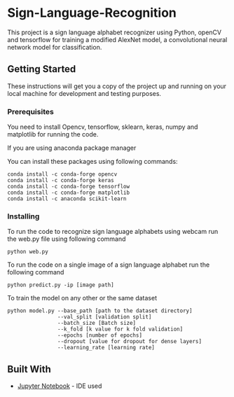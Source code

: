 # Sign-Language-Recognition
This project is a sign language alphabet recognizer using Python, openCV and tensorflow for training a modified AlexNet model, a convolutional neural network model for classification.

## Getting Started

These instructions will get you a copy of the project up and running on your local machine for development and testing purposes.

### Prerequisites

You need to install Opencv, tensorflow, sklearn, keras, numpy and matplotlib for running the code.

If you are using anaconda package manager

You can install these packages using following commands:
```
conda install -c conda-forge opencv
conda install -c conda-forge keras
conda install -c conda-forge tensorflow
conda install -c conda-forge matplotlib
conda install -c anaconda scikit-learn 

```
### Installing

To run the code to recognize sign language alphabets using webcam run the web.py file using following command

```
python web.py
```
To run the code on a single image of a sign language alphabet run the following command
```
python predict.py -ip [image path]
```
To train the model on any other or the same dataset

```
python model.py --base_path [path to the dataset directory] 
                --val_split [validation split] 
                --batch_size [Batch size]
                --k_fold [k value for k fold validation] 
                --epochs [number of epochs] 
                --dropout [value for dropout for dense layers] 
                --learning_rate [learning rate]
```

## Built With

* [Jupyter Notebook](https://jupyter.org/install) - IDE used


